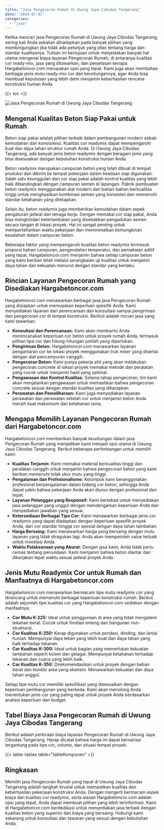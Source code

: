 ```yaml
---
title: "Jasa Pengecoran Rumah di Uwung Jaya Cibodas Tangerang"
date: "2024-07-01"
categories: 
  - "jasa"
---
```



Ketika mencari jasa Pengecoran Rumah di Uwung Jaya Cibodas Tangerang, sering kali Anda sekalian dihadapkan pada banyak pilihan yang membingungkan jika tidak ada petunjuk yang jelas tentang harga dan standar kualitasnya. Tulisan ini bertujuan untuk menjelaskan banyak hal utama mengenai biaya layanan Pengecoran Rumah, di antaranya kualitas cor ready-mix, jasa yang ditawarkan, dan penjelasan kenapa Hargabetoncor.com merupakan opsi yang tepat. Kami juga akan membahas berbagai jenis mutu ready-mix cor dan keuntungannya, agar Anda bisa membuat keputusan yang lebih demi menjamin keberhasilan rencana konstruksi hunian Anda.

{{< toc >}}

![Jasa Pengecoran Rumah di Uwung Jaya Cibodas Tangerang](https://hargareadymixid.github.io/hbc/readymix-hbc%20(22).png)

## Mengenal Kualitas Beton Siap Pakai untuk Rumah

Beton siap pakai adalah pilihan terbaik dalam pembangunan modern sebab kemudahan dan konsistensi. Kualitas cor readymix dapat mempengaruhi kuat dan daya tahan struktur rumah Anda. Di Uwung Jaya Cibodas Tangerang, ada banyak jenis beton readymix dengan beragam jenis yang bisa disesuaikan dengan kebutuhan konstruksi hunian Anda.

Beton readymix merupakan campuran beton yang telah dibuat di tempat produksi dan dikirim ke tempat pekerjaan dalam keadaan siap digunakan. Salah satu keunggulan dari cor siap pakai adalah kontrol kualitas yang lebih baik dibandingkan dengan campuran semen di lapangan. Pabrik pembuatan beton readymix menggunakan alat modern dan bahan-bahan berkualitas tinggi untuk menghasilkan kombinasi semen yang konsisten dan memenuhi standar ketahanan yang ditetapkan.

Selain itu, beton readymix juga memberikan kemudahan dalam aspek pengaturan jadwal dan tenaga kerja. Dengan memakai cor siap pakai, Anda bisa menghindari keterlambatan yang disebabkan pengadukan semen secara tangan di lokasi proyek. Hal ini sangat penting untuk mempertahankan waktu pekerjaan dan meminimalkan kemungkinan kesalahan dalam campuran beton.

Beberapa faktor yang mempengaruhi kualitas beton readymix termasuk proporsi bahan campuran, pengendalian temperatur, dan pemakaian aditif yang tepat. Hargabetoncor.com menjamin bahwa setiap campuran beton yang kami berikan telah melalui serangkaian uji kualitas untuk menjamin daya tahan dan kekuatan menurut dengan standar yang berlaku.

## Rincian Layanan Pengecoran Rumah yang Disediakan Hargabetoncor.com

Hargabetoncor.com menawarkan berbagai jasa jasa Pengecoran Rumah yang disiapkan untuk memuaskan keperluan spesifik Anda. Kami menyediakan layanan dari perencanaan dan konsultasi sampai pengiriman dan pengecoran cor di tempat konstruksi. Berikut adalah rincian jasa yang kami tawarkan:

- **Konsultasi dan Perencanaan:** Kami akan membantu Anda merencanakan keperluan cor beton untuk proyek rumah Anda, termasuk pilihan tipe cor dan hitung-hitungan jumlah yang diperlukan.
- **Pengiriman Beton:** Hargabetoncor.com menawarkan layanan pengantaran cor ke lokasi proyek menggunakan truk mixer yang disertai dengan alat pencampuran canggih.
- **Pengecoran Beton:** Kami punya pekerja ahli yang akan melakukan pengecoran concrete di lokasi proyek memakai metode dan peralatan yang cocok untuk menjamin hasil yang optimal.
- **Pengawasan dan Kontrol Kualitas:** Selama tahap pengecoran, tim kami akan menjalankan pengawasan untuk memastikan bahwa pengecoran concrete sesuai dengan standar kualitas yang diharapkan.
- **Perawatan dan Pemeliharaan:** Kami juga menyediakan layanan perawatan dan perawatan setelah cor untuk menjamin beton Anda meraih kuat maksimum dan ketahanan lama.

## Mengapa Memilih Layanan Pengecoran Rumah dari Hargabetoncor.com

Hargabetoncor.com memberikan banyak keuntungan dalam jasa Pengecoran Rumah yang menjadikan kami menjadi opsi utama di Uwung Jaya Cibodas Tangerang. Berikut beberapa pertimbangan untuk memilih kami:

- **Kualitas Terjamin:** Kami memakai material berkualitas tinggi dan peralatan canggih untuk menjamin bahwa pengecoran beton yang kami berikan memenuhi tolak ukur mutu yang tinggi.
- **Pengalaman dan Profesionalisme:** Kelompok kami beranggotakan profesional berpengalaman dalam bidang cor beton, sehingga Anda dapat yakin bahwa pekerjaan Anda akan diurus dengan profesional dan tepat.
- **Layanan Pelanggan yang Responsif:** Kami bertekad untuk menyediakan jasa pelanggan yang unggul dengan mendengarkan keperluan Anda dan menyediakan jawaban yang sesuai.
- **Ketersediaan Berbagai Tipe Cor:** Kami menawarkan berbagai jenis cor readymix yang dapat diadaptasi dengan keperluan spesifik proyek Anda, dari cor standar hingga cor spesial dengan daya tahan tambahan.
- **Harga Bersaing:** Kami menawarkan harga yang bersaing dengan mutu layanan yang tidak diragukan lagi. Anda akan memperoleh value terbaik untuk investasi Anda.
- **Waktu Pelaksanaan yang Akurat:** Dengan jasa kami, Anda tidak perlu cemas tentang penundaan. Kami menjamin bahwa beton diantar dan dikerjakan tepat waktu sesuai jadwal proyek Anda.

## Jenis Mutu Readymix Cor untuk Rumah dan Manfaatnya di Hargabetoncor.com

Hargabetoncor.com menawarkan bermacam tipe mutu readymix cor yang dirancang untuk memenuhi berbagai keperluan konstruksi rumah. Berikut adalah sejumlah tipe kualitas cor yang Hargabetoncor.com sediakan dengan manfaatnya:

- **Cor Mutu K-225:** Ideal untuk penggunaan di area yang tidak mengalami tekanan berat. Cocok untuk fondasi enteng dan bangunan non-struktural.
- **Cor Kualitas K-250:** Kerap digunakan untuk pondasi, dinding, dan lantai hunian. Mempunyai daya tekan yang lebih kuat dan daya tahan yang baik terhadap tekanan.
- **Cor Kualitas K-300:** Ideal untuk bagian yang memerlukan kekuatan tambahan seperti kolom dan gelagar. Mempunyai ketahanan terhadap tekanan dan cuaca yang lebih baik.
- **Cor Kualitas K-350:** Direkomendasikan untuk proyek dengan beban berat dan kondisi area yang ekstrem. Menawarkan kekuatan dan daya tahan unggul.

Setiap tipe mutu cor memiliki spesifikasi yang disesuaikan dengan keperluan pembangunan yang berbeda. Kami akan menolong Anda menentukan jenis cor yang paling tepat untuk proyek Anda berdasarkan analisis keperluan dan budget.

## Tabel Biaya Jasa Pengecoran Rumah di Uwung Jaya Cibodas Tangerang

Berikut adalah perkiraan biaya layanan Pengecoran Rumah di Uwung Jaya Cibodas Tangerang. Harap dicatat bahwa harga ini dapat bervariasi tergantung pada tipe cor, volume, dan situasi tempat proyek.

{{< table-tables table="tableKomponen" >}}

## Ringkasan

Memilih jasa Pengecoran Rumah yang tepat di Uwung Jaya Cibodas Tangerang adalah langkah krusial untuk memastikan kualitas dan keberhasilan pekerjaan konstruksi Anda. Dengan mengerti bermacam aspek biaya dan kualitas cor readymix, serta alasan Hargabetoncor.com adalah opsi yang tepat, Anda dapat membuat pilihan yang lebih terinformasi. Kami di Hargabetoncor.com berdedikasi untuk menyediakan jasa terbaik dengan kualitas beton yang superior dan biaya yang bersaing. Hubungi kami sekarang untuk konsultasi dan tawaran yang sesuai dengan kebutuhan Anda.
